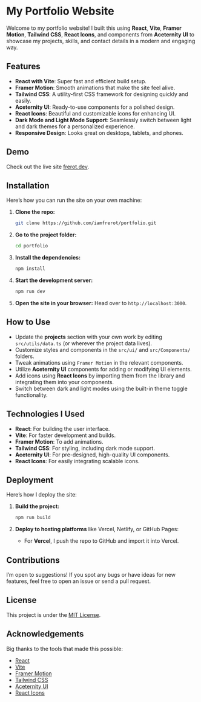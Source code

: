 # My Portfolio Website

Welcome to my portfolio website! I built this using **React**, **Vite**, **Framer Motion**, **Tailwind CSS**, **React Icons**, and components from **Aceternity UI** to showcase my projects, skills, and contact details in a modern and engaging way.

## Features

- **React with Vite**: Super fast and efficient build setup.
- **Framer Motion**: Smooth animations that make the site feel alive.
- **Tailwind CSS**: A utility-first CSS framework for designing quickly and easily.
- **Aceternity UI**: Ready-to-use components for a polished design.
- **React Icons**: Beautiful and customizable icons for enhancing UI.
- **Dark Mode and Light Mode Support**: Seamlessly switch between light and dark themes for a personalized experience.
- **Responsive Design**: Looks great on desktops, tablets, and phones.

## Demo

Check out the live site [frerot.dev](https://frerot.dev).

## Installation

Here’s how you can run the site on your own machine:

1. **Clone the repo:**
   ```bash
   git clone https://github.com/iamfrerot/portfolio.git
   ```

2. **Go to the project folder:**
   ```bash
   cd portfolio
   ```

3. **Install the dependencies:**
   ```bash
   npm install
   ```

4. **Start the development server:**
   ```bash
   npm run dev
   ```

5. **Open the site in your browser:**
   Head over to `http://localhost:3000`.

## How to Use

- Update the **projects** section with your own work by editing `src/utils/data.ts` (or wherever the project data lives).
- Customize styles and components in the `src/ui/` and `src/Components/` folders.
- Tweak animations using `Framer Motion` in the relevant components.
- Utilize **Aceternity UI** components for adding or modifying UI elements.
- Add icons using **React Icons** by importing them from the library and integrating them into your components.
- Switch between dark and light modes using the built-in theme toggle functionality.

## Technologies I Used

- **React**: For building the user interface.
- **Vite**: For faster development and builds.
- **Framer Motion**: To add animations.
- **Tailwind CSS**: For styling, including dark mode support.
- **Aceternity UI**: For pre-designed, high-quality UI components.
- **React Icons**: For easily integrating scalable icons.


## Deployment

Here’s how I deploy the site:

1. **Build the project:**
   ```bash
   npm run build
   ```

2. **Deploy to hosting platforms** like Vercel, Netlify, or GitHub Pages:
   - For **Vercel**, I push the repo to GitHub and import it into Vercel.

## Contributions

I’m open to suggestions! If you spot any bugs or have ideas for new features, feel free to open an issue or send a pull request.

## License

This project is under the [MIT License](https://opensource.org/license/mit).

## Acknowledgements

Big thanks to the tools that made this possible:

- [React](https://react.dev/)
- [Vite](https://vite.dev/)
- [Framer Motion](https://www.framer.com)
- [Tailwind CSS](https://tailwindcss.com/)
- [Aceternity UI](https://ui.aceternity.com/)
- [React Icons](https://react-icons.github.io/react-icons/)

